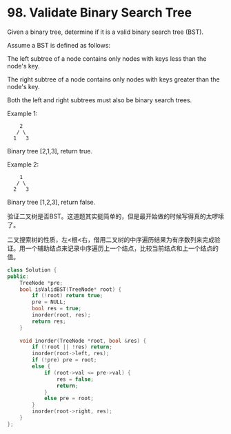 # 98. Validate Binary Search Tree

Given a binary tree, determine if it is a valid binary search tree (BST).

Assume a BST is defined as follows:

The left subtree of a node contains only nodes with keys less than the node's key.

The right subtree of a node contains only nodes with keys greater than the node's key.

Both the left and right subtrees must also be binary search trees.

Example 1:

```
    2
   / \
  1   3
```
Binary tree [2,1,3], return true.

Example 2:

```
    1
   / \
  2   3
```
Binary tree [1,2,3], return false.

验证二叉树是否BST。这道题其实挺简单的，但是最开始做的时候写得真的太啰嗦了。

二叉搜索树的性质，左<根<右，借用二叉树的中序遍历结果为有序数列来完成验证。用一个辅助结点来记录中序遍历上一个结点，比较当前结点和上一个结点的值。

```cpp
class Solution {
public:
    TreeNode *pre;
    bool isValidBST(TreeNode* root) {
        if (!root) return true;
        pre = NULL;
        bool res = true;
        inorder(root, res);
        return res;
    }
    
    void inorder(TreeNode *root, bool &res) {
        if (!root || !res) return;
        inorder(root->left, res);
        if (!pre) pre = root;
        else {
            if (root->val <= pre->val) {
                res = false;
                return;
            }
            else pre = root;
        }
        inorder(root->right, res);
    }
};
```